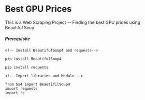 # Best GPU Prices

This is a Web Scraping Project -- Finding the best GPU prices using Beautiful Soup

##### Prerequisite

```
<!-- Install BeautifulSoup4 and requests-->

pip install BeautifulSoup4

pip install requests
```

```
<!-- Import libraries and Module -->

from bs4 import BeautifilSoup4
import requests
import re
```



